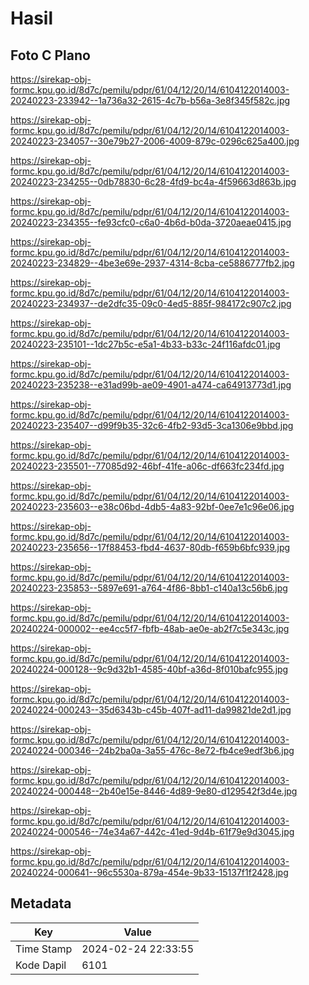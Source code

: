 # Hasil

## Foto C Plano

https://sirekap-obj-formc.kpu.go.id/8d7c/pemilu/pdpr/61/04/12/20/14/6104122014003-20240223-233942--1a736a32-2615-4c7b-b56a-3e8f345f582c.jpg

https://sirekap-obj-formc.kpu.go.id/8d7c/pemilu/pdpr/61/04/12/20/14/6104122014003-20240223-234057--30e79b27-2006-4009-879c-0296c625a400.jpg

https://sirekap-obj-formc.kpu.go.id/8d7c/pemilu/pdpr/61/04/12/20/14/6104122014003-20240223-234255--0db78830-6c28-4fd9-bc4a-4f59663d863b.jpg

https://sirekap-obj-formc.kpu.go.id/8d7c/pemilu/pdpr/61/04/12/20/14/6104122014003-20240223-234355--fe93cfc0-c6a0-4b6d-b0da-3720aeae0415.jpg

https://sirekap-obj-formc.kpu.go.id/8d7c/pemilu/pdpr/61/04/12/20/14/6104122014003-20240223-234829--4be3e69e-2937-4314-8cba-ce5886777fb2.jpg

https://sirekap-obj-formc.kpu.go.id/8d7c/pemilu/pdpr/61/04/12/20/14/6104122014003-20240223-234937--de2dfc35-09c0-4ed5-885f-984172c907c2.jpg

https://sirekap-obj-formc.kpu.go.id/8d7c/pemilu/pdpr/61/04/12/20/14/6104122014003-20240223-235101--1dc27b5c-e5a1-4b33-b33c-24f116afdc01.jpg

https://sirekap-obj-formc.kpu.go.id/8d7c/pemilu/pdpr/61/04/12/20/14/6104122014003-20240223-235238--e31ad99b-ae09-4901-a474-ca64913773d1.jpg

https://sirekap-obj-formc.kpu.go.id/8d7c/pemilu/pdpr/61/04/12/20/14/6104122014003-20240223-235407--d99f9b35-32c6-4fb2-93d5-3ca1306e9bbd.jpg

https://sirekap-obj-formc.kpu.go.id/8d7c/pemilu/pdpr/61/04/12/20/14/6104122014003-20240223-235501--77085d92-46bf-41fe-a06c-df663fc234fd.jpg

https://sirekap-obj-formc.kpu.go.id/8d7c/pemilu/pdpr/61/04/12/20/14/6104122014003-20240223-235603--e38c06bd-4db5-4a83-92bf-0ee7e1c96e06.jpg

https://sirekap-obj-formc.kpu.go.id/8d7c/pemilu/pdpr/61/04/12/20/14/6104122014003-20240223-235656--17f88453-fbd4-4637-80db-f659b6bfc939.jpg

https://sirekap-obj-formc.kpu.go.id/8d7c/pemilu/pdpr/61/04/12/20/14/6104122014003-20240223-235853--5897e691-a764-4f86-8bb1-c140a13c56b6.jpg

https://sirekap-obj-formc.kpu.go.id/8d7c/pemilu/pdpr/61/04/12/20/14/6104122014003-20240224-000002--ee4cc5f7-fbfb-48ab-ae0e-ab2f7c5e343c.jpg

https://sirekap-obj-formc.kpu.go.id/8d7c/pemilu/pdpr/61/04/12/20/14/6104122014003-20240224-000128--9c9d32b1-4585-40bf-a36d-8f010bafc955.jpg

https://sirekap-obj-formc.kpu.go.id/8d7c/pemilu/pdpr/61/04/12/20/14/6104122014003-20240224-000243--35d6343b-c45b-407f-ad11-da99821de2d1.jpg

https://sirekap-obj-formc.kpu.go.id/8d7c/pemilu/pdpr/61/04/12/20/14/6104122014003-20240224-000346--24b2ba0a-3a55-476c-8e72-fb4ce9edf3b6.jpg

https://sirekap-obj-formc.kpu.go.id/8d7c/pemilu/pdpr/61/04/12/20/14/6104122014003-20240224-000448--2b40e15e-8446-4d89-9e80-d129542f3d4e.jpg

https://sirekap-obj-formc.kpu.go.id/8d7c/pemilu/pdpr/61/04/12/20/14/6104122014003-20240224-000546--74e34a67-442c-41ed-9d4b-61f79e9d3045.jpg

https://sirekap-obj-formc.kpu.go.id/8d7c/pemilu/pdpr/61/04/12/20/14/6104122014003-20240224-000641--96c5530a-879a-454e-9b33-15137f1f2428.jpg


## Metadata

| Key        | Value               |
| ---------- | ------------------- |
| Time Stamp | 2024-02-24 22:33:55 |
| Kode Dapil | 6101                |



